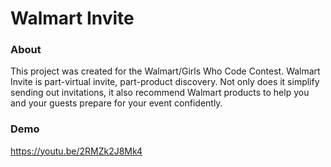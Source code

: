 # Walmart Invite

### About
This project was created for the Walmart/Girls Who Code Contest. Walmart Invite is part-virtual invite, part-product discovery. Not only does it simplify sending out invitations, it also recommend Walmart products to help you and your guests prepare for your event confidently.

### Demo
https://youtu.be/2RMZk2J8Mk4

